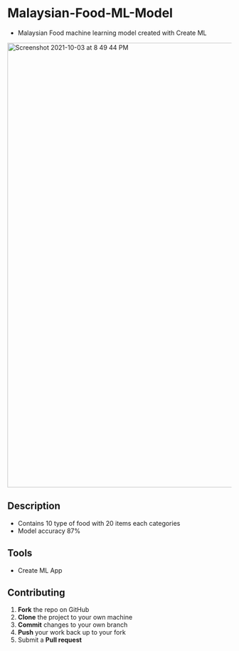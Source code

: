 # Malaysian-Food-ML-Model
- Malaysian Food machine learning model created with Create ML

<img width="1000" alt="Screenshot 2021-10-03 at 8 49 44 PM" src="https://user-images.githubusercontent.com/59039044/135754411-d7c4af61-caf6-41de-b46c-1fe9e3750bcf.png">


## Description 

- Contains 10 type of food with 20 items each categories
- Model accuracy 87%

## Tools

- Create ML App

## Contributing

 1. **Fork** the repo on GitHub
 2. **Clone** the project to your own machine
 3. **Commit** changes to your own branch
 4. **Push** your work back up to your fork
 5. Submit a **Pull request** 
